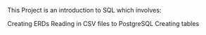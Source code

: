 This Project is an introduction to SQL which involves:

Creating ERDs
Reading in CSV files to PostgreSQL
Creating tables
